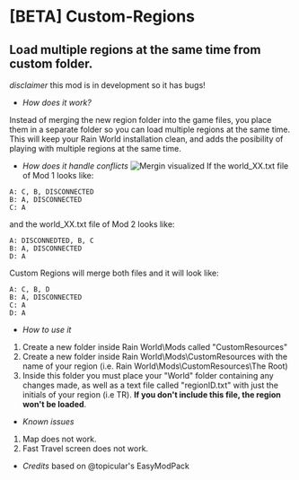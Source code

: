 # [BETA] Custom-Regions

## Load multiple regions at the same time from custom folder.

*disclaimer* this mod is in development so it has bugs!

* *How does it work?*

Instead of merging the new region folder into the game files, you place them in a separate folder so you can load multiple regions at the same time. This will keep your Rain World installation clean, and adds the posibility of playing with multiple regions at the same time.

* *How does it handle conflicts*
![Mergin visualized](https://cdn.discordapp.com/attachments/473881110695378964/670463211060985866/unknown.png)
If the world_XX.txt file of Mod 1 looks like:
```
A: C, B, DISCONNECTED
B: A, DISCONNECTED
C: A
```
and the world_XX.txt file of Mod 2 looks like:
```
A: DISCONNEDTED, B, C
B: A, DISCONNECTED
D: A
```
Custom Regions will merge both files and it will look like:
```
A: C, B, D
B: A, DISCONNECTED
C: A
D: A
```

* *How to use it*
1) Create a new folder inside Rain World\Mods called "CustomResources"
2) Create a new folder inside Rain World\Mods\CustomResources with the name of your region (i.e. Rain World\Mods\CustomResources\The Root)
3) Inside this folder you must place your "World" folder containing any changes made, as well as a text file called "regionID.txt" with just the initials of your region (i.e TR). **If you don't include this file, the region won't be loaded**.

* *Known issues*
1) Map does not work.
2) Fast Travel screen does not work.

* *Credits*
 based on @topicular's EasyModPack
